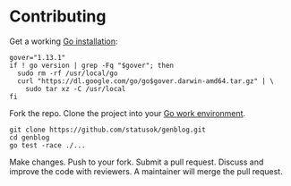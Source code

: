 # Contributing

Get a working [Go installation](http://golang.org/doc/install):

```
gover="1.13.1"
if ! go version | grep -Fq "$gover"; then
  sudo rm -rf /usr/local/go
  curl "https://dl.google.com/go/go$gover.darwin-amd64.tar.gz" | \
    sudo tar xz -C /usr/local
fi
```

Fork the repo. Clone the project into your
[Go work environment](http://golang.org/doc/code.html).

```
git clone https://github.com/statusok/genblog.git
cd genblog
go test -race ./...
```

Make changes.
Push to your fork.
Submit a pull request.
Discuss and improve the code with reviewers.
A maintainer will merge the pull request.
